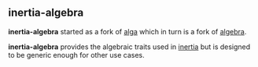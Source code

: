 ## inertia-algebra

**inertia-algebra** started as a fork of [alga](https://crates.io/crates/ala) which in turn is a fork of [algebra](https://crates.io/crates/algebra).

**inertia-algebra** provides the algebraic traits used in 
[inertia](https://github.com/wjyoumans/inertia) 
but is designed to be generic enough for other use cases.

<!--
It uses a parent/element pattern where a parent (which can be viewed as a 
set) stores information about its elements and can be used as an element 
constructor. This is necessary for types like finite fields and number fields 
where we need an external object to hold the context, and is a common paradigm
in mathematical software like [SageMath](https://www.sagemath.org/), [Magma](https://www.sagemath.org/), etc.

This construction introduces some unique problems: parents need to know the types of 
their elements and vice versa, and (to be able to do anything nontrivial) we want the
compiler to be able to reason about things like "if `A: Parent` then 
`A::Element::Parent == A`" and "if `A: Group` then `A::Element: LoopElement`" and so 
on. This leads to some messy looking trait bounds. However, these are effectively 
hidden from the user via blanket impls: by implementing basic properties like 
`Identity` and `Associative` the corresponding algebraic structures and all their 
inter-relationships are automatically implemented for you.

TODO:
 * better/more concise version of above explanations
 * comment on blanket impls
 * move comments describing properties to docs in properties.rs
 * give Operation methods for each possible op, with all derived from few but 
   overloadable. Then use macros for deriving std::ops (+ From/Assign ops) 
-->
